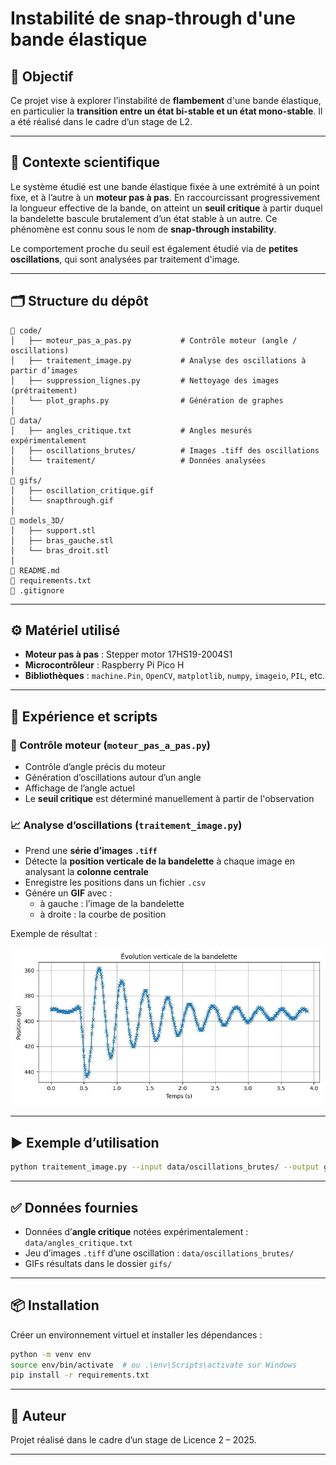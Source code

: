 
# Instabilité de snap-through d'une bande élastique

## 🎯 Objectif

Ce projet vise à explorer l’instabilité de **flambement** d'une bande élastique, en particulier la **transition entre un état bi-stable et un état mono-stable**. Il a été réalisé dans le cadre d’un stage de L2.

---

## 🧠 Contexte scientifique

Le système étudié est une bande élastique fixée à une extrémité à un point fixe, et à l’autre à un **moteur pas à pas**. En raccourcissant progressivement la longueur effective de la bande, on atteint un **seuil critique** à partir duquel la bandelette bascule brutalement d’un état stable à un autre. Ce phénomène est connu sous le nom de **snap-through instability**.

Le comportement proche du seuil est également étudié via de **petites oscillations**, qui sont analysées par traitement d'image.

---

## 🗂️ Structure du dépôt

```
📁 code/
│   ├── moteur_pas_a_pas.py           # Contrôle moteur (angle / oscillations)
│   ├── traitement_image.py           # Analyse des oscillations à partir d’images
│   ├── suppression_lignes.py         # Nettoyage des images (prétraitement)
│   └── plot_graphs.py                # Génération de graphes
│
📁 data/
│   ├── angles_critique.txt           # Angles mesurés expérimentalement
│   ├── oscillations_brutes/          # Images .tiff des oscillations
│   └── traitement/                   # Données analysées
│
📁 gifs/
│   ├── oscillation_critique.gif
│   └── snapthrough.gif
│
📁 models_3D/
│   ├── support.stl
│   ├── bras_gauche.stl
│   └── bras_droit.stl
│
📄 README.md
📄 requirements.txt
📄 .gitignore
```

---

## ⚙️ Matériel utilisé

- **Moteur pas à pas** : Stepper motor 17HS19-2004S1
- **Microcontrôleur** : Raspberry Pi Pico H
- **Bibliothèques** : `machine.Pin`, `OpenCV`, `matplotlib`, `numpy`, `imageio`, `PIL`, etc.

---

## 🧪 Expérience et scripts

### 🔩 Contrôle moteur (`moteur_pas_a_pas.py`)
- Contrôle d’angle précis du moteur
- Génération d’oscillations autour d’un angle
- Affichage de l’angle actuel
- Le **seuil critique** est déterminé manuellement à partir de l'observation

### 📈 Analyse d’oscillations (`traitement_image.py`)
- Prend une **série d’images `.tiff`**
- Détecte la **position verticale de la bandelette** à chaque image en analysant la **colonne centrale**
- Enregistre les positions dans un fichier `.csv`
- Génére un **GIF** avec :
  - à gauche : l’image de la bandelette
  - à droite : la courbe de position

Exemple de résultat :

![Graphe de position](./graph_position.jpg)

---

## ▶️ Exemple d’utilisation

```bash
python traitement_image.py --input data/oscillations_brutes/ --output gifs/oscillation_critique.gif
```

---

## ✅ Données fournies

- Données d’**angle critique** notées expérimentalement : `data/angles_critique.txt`
- Jeu d’images `.tiff` d’une oscillation : `data/oscillations_brutes/`
- GIFs résultats dans le dossier `gifs/`

---

## 📦 Installation

Créer un environnement virtuel et installer les dépendances :

```bash
python -m venv env
source env/bin/activate  # ou .\env\Scripts\activate sur Windows
pip install -r requirements.txt
```

---

## 👤 Auteur

Projet réalisé dans le cadre d’un stage de Licence 2 – 2025.

---
